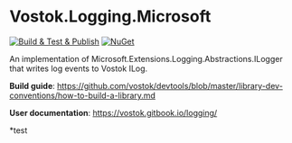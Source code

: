 # Vostok.Logging.Microsoft

[![Build & Test & Publish](https://github.com/vostok/logging.microsoft/actions/workflows/ci.yml/badge.svg)](https://github.com/vostok/logging.microsoft/actions/workflows/ci.yml)
[![NuGet](https://img.shields.io/nuget/v/Vostok.Logging.Microsoft.svg)](https://www.nuget.org/packages/Vostok.Logging.Microsoft)

An implementation of Microsoft.Extensions.Logging.Abstractions.ILogger that writes log events to Vostok ILog.

**Build guide**: https://github.com/vostok/devtools/blob/master/library-dev-conventions/how-to-build-a-library.md

**User documentation**: https://vostok.gitbook.io/logging/

*test